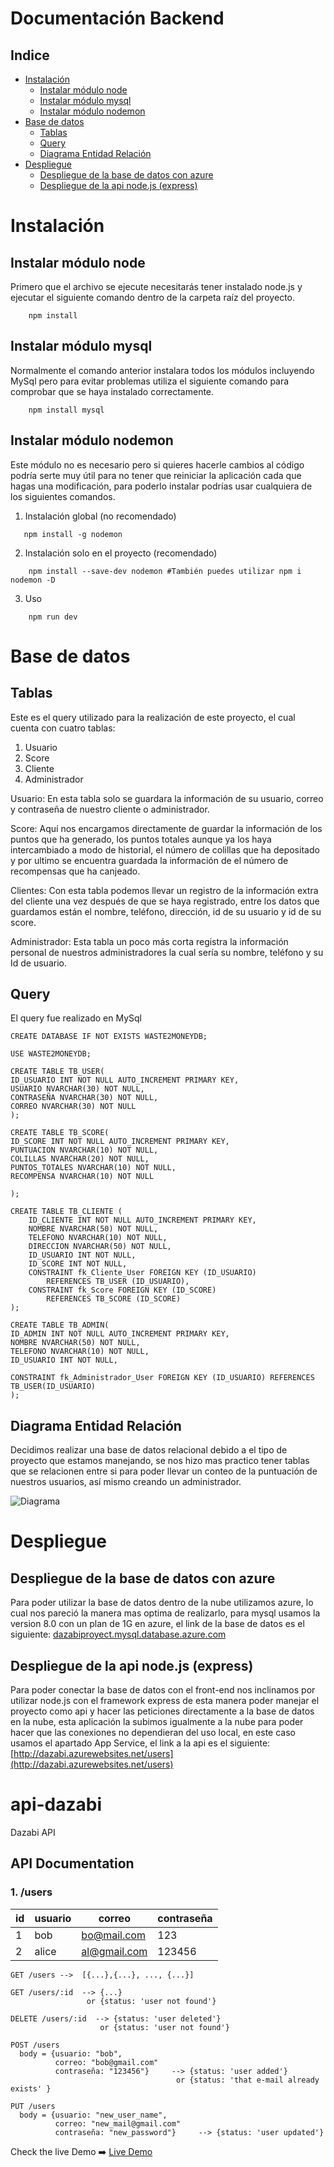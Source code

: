 <h1>Documentación Backend</h1>

<h2>Indice</h2>

- [Instalación](#instalación)
  - [Instalar módulo node](#instalar-módulo-node)
  - [Instalar módulo mysql](#instalar-módulo-mysql)
  - [Instalar módulo nodemon](#instalar-módulo-nodemon)
- [Base de datos](#base-de-datos)
  - [Tablas](#tablas)
  - [Query](#query)
  - [Diagrama Entidad Relación](#diagrama-entidad-relación)
- [Despliegue](#despliegue)
  - [Despliegue de la base de datos con azure](#despliegue-de-la-base-de-datos-con-azure)
  - [Despliegue de la api node.js (express)](#despliegue-de-la-api-nodejs-express)

# Instalación
## Instalar módulo node

Primero que el archivo se ejecute necesitarás tener instalado node.js y ejecutar el siguiente comando dentro de la carpeta raíz del proyecto.

```
    npm install
```

## Instalar módulo mysql

Normalmente el comando anterior instalara todos los módulos incluyendo MySql pero para evitar problemas utiliza el siguiente comando para comprobar que se haya instalado correctamente.

```
    npm install mysql
```

## Instalar módulo nodemon

Este módulo no es necesario pero si quieres hacerle cambios al código podría serte muy útil para no tener que reiniciar la aplicación cada que hagas una modificación, para poderlo instalar podrías usar cualquiera de los siguientes comandos.

1. Instalación global (no recomendado)

 ```
    npm install -g nodemon
 ```

2. Instalación solo en el proyecto (recomendado)

```
    npm install --save-dev nodemon #También puedes utilizar npm i nodemon -D
```

3. Uso

```
    npm run dev
```

# Base de datos
## Tablas

Este es el query utilizado para la realización de este proyecto, el cual cuenta con cuatro tablas:

1. Usuario
2. Score
3. Cliente
4. Administrador

Usuario: En esta tabla solo se guardara la información de su usuario, correo y contraseña de nuestro cliente o administrador.

Score: Aquí nos encargamos directamente de guardar la información de los puntos que ha generado, los puntos totales aunque ya los haya intercambiado a modo de historial, el número de colillas que ha depositado y por ultimo se encuentra guardada la información de el número de recompensas que ha canjeado.

Clientes: Con esta tabla podemos llevar un registro de la información extra del cliente una vez después de que se haya registrado, entre los datos que guardamos están el nombre, teléfono, dirección, id de su usuario y id de su score.

Administrador: Esta tabla un poco más corta registra la información personal de nuestros administradores la cual sería su nombre, teléfono y su Id de usuario.

## Query

El query fue realizado en MySql

```
CREATE DATABASE IF NOT EXISTS WASTE2MONEYDB;

USE WASTE2MONEYDB;

CREATE TABLE TB_USER(
ID_USUARIO INT NOT NULL AUTO_INCREMENT PRIMARY KEY,
USUARIO NVARCHAR(30) NOT NULL,
CONTRASEÑA NVARCHAR(30) NOT NULL,
CORREO NVARCHAR(30) NOT NULL
);

CREATE TABLE TB_SCORE(
ID_SCORE INT NOT NULL AUTO_INCREMENT PRIMARY KEY,
PUNTUACION NVARCHAR(10) NOT NULL,
COLILLAS NVARCHAR(20) NOT NULL,
PUNTOS_TOTALES NVARCHAR(10) NOT NULL,
RECOMPENSA NVARCHAR(10) NOT NULL

);

CREATE TABLE TB_CLIENTE (
    ID_CLIENTE INT NOT NULL AUTO_INCREMENT PRIMARY KEY,
    NOMBRE NVARCHAR(50) NOT NULL,
    TELEFONO NVARCHAR(10) NOT NULL,
    DIRECCION NVARCHAR(50) NOT NULL,
    ID_USUARIO INT NOT NULL,
    ID_SCORE INT NOT NULL,
    CONSTRAINT fk_Cliente_User FOREIGN KEY (ID_USUARIO)
        REFERENCES TB_USER (ID_USUARIO),
    CONSTRAINT fk_Score FOREIGN KEY (ID_SCORE)
        REFERENCES TB_SCORE (ID_SCORE)
);

CREATE TABLE TB_ADMIN(
ID_ADMIN INT NOT NULL AUTO_INCREMENT PRIMARY KEY,
NOMBRE NVARCHAR(50) NOT NULL,
TELEFONO NVARCHAR(10) NOT NULL,
ID_USUARIO INT NOT NULL,

CONSTRAINT fk_Administrador_User FOREIGN KEY (ID_USUARIO) REFERENCES TB_USER(ID_USUARIO)
);
```
## Diagrama Entidad Relación

Decidimos realizar una base de datos relacional debido a el tipo de proyecto que estamos manejando, se nos hizo mas practico tener tablas que se relacionen entre si para poder llevar un conteo de la puntuación de nuestros usuarios, así mismo creando un administrador.

![Diagrama](./img/DiagramaER.png)

# Despliegue
## Despliegue de la base de datos con azure

Para poder utilizar la base de datos dentro de la nube utilizamos azure, lo cual nos pareció la manera mas optima de realizarlo, para mysql usamos la version 8.0 con un plan de 1G en azure, el link de la base de datos es el siguiente: [dazabiproyect.mysql.database.azure.com](dazabiproyect.mysql.database.azure.com)

## Despliegue de la api node.js (express)

Para poder conectar la base de datos con el front-end nos inclinamos por utilizar node.js con el framework express de esta manera poder manejar el proyecto como api y hacer las peticiones directamente a la base de datos en la nube, esta aplicación la subimos igualmente a la nube para poder hacer que las conexiones no dependieran del uso local, en este caso usamos el apartado App Service, el link a la api es el siguiente: [http://dazabi.azurewebsites.net/users](http://dazabi.azurewebsites.net/users)


# api-dazabi
Dazabi API

## API Documentation
### 1. /users

id|usuario|correo|contraseña
-|-|-|-
1|bob|bo@mail.com|123
2|alice|al@gmail.com|123456

``` 
GET /users -->  [{...},{...}, ..., {...}]
```

``` 
GET /users/:id  --> {...}
                 or {status: 'user not found'}
```

``` 
DELETE /users/:id  --> {status: 'user deleted'}
                    or {status: 'user not found'} 
```

``` 
POST /users 
  body = {usuario: "bob",
          correo: "bob@gmail.com"
          contraseña: "123456"}     --> {status: 'user added'}
                                     or {status: 'that e-mail already exists' }  
```
``` 
PUT /users 
  body = {usuario: "new_user_name",
          correo: "new_mail@gmail.com"
          contraseña: "new_password"}     --> {status: 'user updated'}
```

Check the live Demo ➡️ [Live Demo](http://dazabi.azurewebsites.net/demo)
